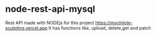 # node-rest-api-mysql

Rest API made with NODEjs for this project https://mochilote-sculpting.vercel.app 
It has functions like, upload, delete,get and patch
